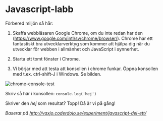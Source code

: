 # Javascript-labb

Förbered miljön så hår:

1. Skaffa webbläsaren Google Chrome, om du inte redan har den (https://www.google.com/intl/sv/chrome/browser/). Chrome har ett fantastiskt bra utvecklarverktyg som kommer att hjälpa dig när du utvecklar för webben i allmänhet och JavaScript i synnerhet.

2. Starta ett tomt fönster i Chrome.

3. Vi börjar med att testa att konsollen i chrome funkar. Öppna konsollen med t.ex. ctrl-shift-J i Windows. Se bilden.

![chrome-console-test](https://cloud.githubusercontent.com/assets/4598641/6552010/2c3baf46-c641-11e4-95ea-61fab7654c27.png)

Skriv så här i konsollen: `console.log('hej')`

Skriver den *hej* som resultat? Topp! Då är vi på gång!

*Baserat på http://vaxjo.coderdojo.se/experiment/javascript-del-ett/*
